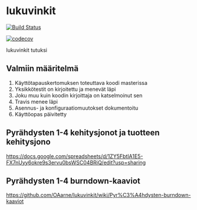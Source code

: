 # lukuvinkit
[![Build Status](https://travis-ci.org/OAarne/lukuvinkit.svg?branch=master)](https://travis-ci.org/OAarne/lukuvinkit)

[![codecov](https://codecov.io/gh/OAarne/lukuvinkit/branch/master/graph/badge.svg)](https://codecov.io/gh/OAarne/lukuvinkit)

lukuvinkit tutuksi

## Valmiin määritelmä
1. Käyttötapauskertomuksen toteuttava koodi masterissa
2. Yksikkötestit on kirjoitettu ja menevät läpi
3. Joku muu kuin koodin kirjoittaja on katselmoinut sen
4. Travis menee läpi
5. Asennus- ja konfiguraatiomuutokset dokumentoitu
6. Käyttöopas päivitetty


## Pyrähdysten 1-4 kehitysjonot ja tuotteen kehitysjono

https://docs.google.com/spreadsheets/d/1ZY5FbtIA1E5-FX7nUyy6okre9s3ervu0bsWSC04BRiQ/edit?usp=sharing

## Pyrähdysten 1-4 burndown-kaaviot

https://github.com/OAarne/lukuvinkit/wiki/Pyr%C3%A4hdysten-burndown-kaaviot

